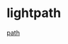 # lightpath

[path](http://preview.j2vv2ejcozz7iudic5wc19yk2wwpcik9230ql7qos603sor.box.codeanywhere.com/build/html/)